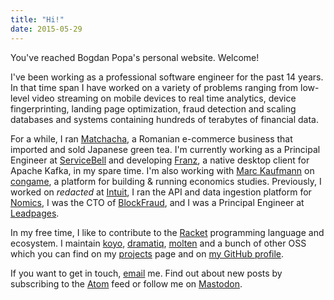 ```yaml
---
title: "Hi!"
date: 2015-05-29
---
```


You've reached Bogdan Popa's personal website.  Welcome!

I've been working as a professional software engineer for the past
14 years. In that time span I have worked on a variety of problems
ranging from low-level video streaming on mobile devices to real time
analytics, device fingerprinting, landing page optimization, fraud
detection and scaling databases and systems containing hundreds of
terabytes of financial data.

For a while, I ran [Matchacha], a Romanian e-commerce business that
imported and sold Japanese green tea. I'm currently working as a
Principal Engineer at [ServiceBell] and developing [Franz], a native
desktop client for Apache Kafka, in my spare time. I'm also working
with [Marc Kaufmann] on [congame], a platform for building & running
economics studies. Previously, I worked on _redacted_ at [Intuit], I
ran the API and data ingestion platform for [Nomics], I was the CTO of
[BlockFraud], and I was a Principal Engineer at [Leadpages].

In my free time, I like to contribute to the [Racket] programming
language and ecosystem. I maintain [koyo], [dramatiq], [molten] and a
bunch of other OSS which you can find on my [projects] page and on [my
GitHub profile][gh].

If you want to get in touch, [email] me. Find out about new posts by
subscribing to the [Atom] feed or follow me on [Mastodon].

[Atom]: http://defn.io/index.xml
[BlockFraud]: http://blockfraud.com
[Dramatiq]: https://dramatiq.io
[Franz]: https://franz.defn.io
[Intuit]: https://intuit.com
[Leadpages]: https://leadpages.com
[Marc Kaufmann]: https://trichotomy.xyz/
[Mastodon]: https://mas.to/@bogdanp
[Matchacha]: /2019/08/20/racket-ecommerce/
[Nomics]: https://nomics.com
[Racket]: https://racket-lang.org
[ServiceBell]: https://servicebell.com
[congame]: https://github.com/MarcKaufmann/congame
[email]: mailto:bogdan@defn.io
[gh]: https://github.com/Bogdanp
[koyo]: https://koyoweb.org
[molten]: https://moltenframework.com
[oss]: https://moltenframework.com
[projects]: /page/projects
